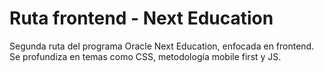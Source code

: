 # Ruta frontend - Next Education

Segunda ruta del programa Oracle Next Education, enfocada en frontend.
Se profundiza en  temas como CSS, metodología mobile first y JS.
